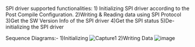 SPI driver supported functionalities: 
    1) Initializing SPI driver according to the Post Compile Configuration.
    2)Writing & Reading data using SPI Protocol
    3)Get the SW Version Info of the SPI driver
    4)Get the SPI status
    5)De-initializing the SPI driver

Sequence Diagrams:- 
    1)Initializing 
![Capture1](https://user-images.githubusercontent.com/52556495/131449294-2046c36e-434b-48ca-a0f6-216ff51e246a.PNG)
    2)Writing Data
![image](https://user-images.githubusercontent.com/52556495/131449207-31013701-8a39-4b5f-a4e0-47f4f1981996.png)
